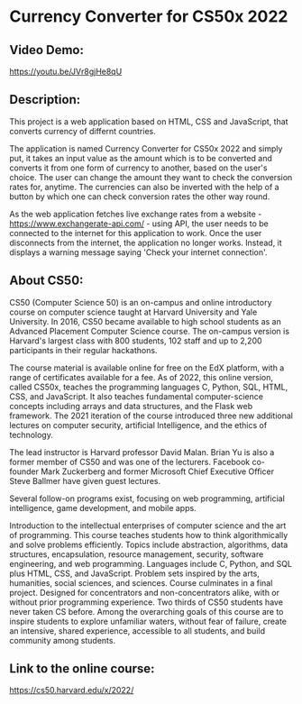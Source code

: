 # Currency Converter for CS50x 2022
## Video Demo:  
<https://youtu.be/JVr8gjHe8qU>
## Description:  
This project is a web application based on HTML, CSS and JavaScript, that converts currency of differnt countries.

The application is named Currency Converter for CS50x 2022 and simply put, it takes an input value as the amount which is to be converted and converts it from one form of currency to another, based on the user's choice. The user can change the amount they want to check the conversion rates for, anytime. The currencies can also be inverted with the help of a button by which one can check conversion rates the other way round.

As the web application fetches live exchange rates from a website - <https://www.exchangerate-api.com/> - using API, the user needs to be connected to the internet for this application to work. Once the user disconnects from the internet, the application no longer works. Instead, it displays a warning message saying 'Check your internet connection'.

## About CS50:
CS50 (Computer Science 50) is an on-campus and online introductory course on computer science taught at Harvard University and Yale University. In 2016, CS50 became available to high school students as an Advanced Placement Computer Science course. The on-campus version is Harvard's largest class with 800 students, 102 staff and up to 2,200 participants in their regular hackathons.

The course material is available online for free on the EdX platform, with a range of certificates available for a fee. As of 2022, this online version, called CS50x, teaches the programming languages C, Python, SQL, HTML, CSS, and JavaScript. It also teaches fundamental computer-science concepts including arrays and data structures, and the Flask web framework. The 2021 iteration of the course introduced three new additional lectures on computer security, artificial Intelligence, and the ethics of technology.

The lead instructor is Harvard professor David Malan. Brian Yu is also a former member of CS50 and was one of the lecturers. Facebook co-founder Mark Zuckerberg and former Microsoft Chief Executive Officer Steve Ballmer have given guest lectures.

Several follow-on programs exist, focusing on web programming, artificial intelligence, game development, and mobile apps.

Introduction to the intellectual enterprises of computer science and the art of programming. This course teaches students how to think algorithmically and solve problems efficiently. Topics include abstraction, algorithms, data structures, encapsulation, resource management, security, software engineering, and web programming. Languages include C, Python, and SQL plus HTML, CSS, and JavaScript. Problem sets inspired by the arts, humanities, social sciences, and sciences. Course culminates in a final project. Designed for concentrators and non-concentrators alike, with or without prior programming experience. Two thirds of CS50 students have never taken CS before. Among the overarching goals of this course are to inspire students to explore unfamiliar waters, without fear of failure, create an intensive, shared experience, accessible to all students, and build community among students.

## Link to the online course: 
<https://cs50.harvard.edu/x/2022/>
